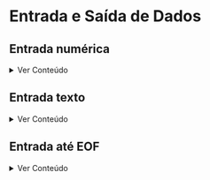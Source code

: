 # Entrada e Saída de Dados


## Entrada numérica

<details><summary>Ver Conteúdo</summary>

<ol>

### Lendo um inteiro

```bash
10
```

```C
int myInt;

cin >> myInt;
cout << "Inteiro lido = " << myInt << endl;
```

### Lendo vários inteiros separados por espaço ou linhas

```bash
10
20 3.14159265
```

```C
int a, b;
double c;
cin >> a >> b >> c;
// Exibindo valores separados por um
// espaço e encerrando com fim de linha
cout << a << " " << b << " " << c << endl;
```


### Exibindo números de ponto flutuante com casas decimais

```bash
3.14159265
```

```C
#include <iomanip>
//...
double pi;
cin >> pi;
cout << fixed << setprecision(4) << pi << endl; // 3.1416
```

#### Ou usando printf do C

```C
#include <stdio.h>
//...
double pi;
scanf("%lf", &pi);
printf("%.4lf\n", pi);
```


</ol>
</details>


## Entrada texto

<details><summary>Ver Conteúdo</summary>
<ol>


### Uma palavra

```bash
Goku
```

```C
char nome[101];

cin >> nome;
cout << "Oi, eu sou o " << nome << endl;
```

### Frases ou nomes completos

```bash
Hello World!
Ola Mundo!
```

```C
char frase[101];

cin.getline(frase, 100);
cout << frase << endl;

cin.getline(frase, 100);
cout << frase << endl;
```

### Lendo um inteiro seguido de uma frase

```bash
41
Alan Turing
25
Luciano Ribeiro
```

```C
int idade;
char nome[101];

cin >> idade;
cin.ignore();
cin.getline(nome, 100);
cout << "Ola, meu nome eh " << nome << " e eu tenho " << idade << "anos." << endl;

cin >> idade;
cin.ignore();
cin.getline(nome, 100);
cout << "Ola, meu nome eh " << nome << " e eu tenho " << idade << "anos." << endl;
```

</ol>

</details>



## Entrada até EOF

<details><summary>Ver Conteúdo</summary>

<ol>


EOF, ou End-Of-File, é um caracter especial que indica o fim do arquivo. É usado na maratona em casos de testes onde não se sabe com antecedência quantos casos de testes deverão ser processados.

Nesses casos, não é necessário realizar toda a entrada e só depois processar e gerar a saída. É possível (e recomendável), para cada caso de teste lido já realizar o seu processamento e gerar a saída correspondente.

Exemplo de entrada do tipo EOF onde cada linha é um caso de teste contendo dois inteiros e devemos calcular a sua soma.

```bash
10 20
10 33
41 -14
...
51 99
EOF
```

```C
#include <bits/stdc++.h>
using namespace std;

int main() {
    int a, b;
    while (cin >> a >> b) {     // entrada de um caso
        int resp = a + b;       // processamento
        cout << resp << endl;   // saída
    }
    return 0;
}
```

</ol>

</details>
